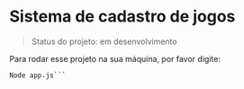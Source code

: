 # Sistema de cadastro de jogos

>Status do projeto: em desenvolvimento

Para rodar esse projeto na sua máquina, por favor digite:

```
Node app.js```
